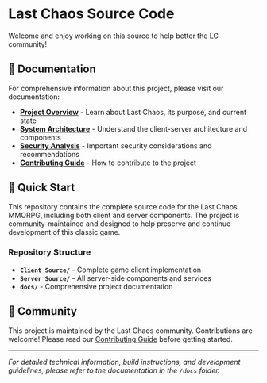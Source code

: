 # Last Chaos Source Code

Welcome and enjoy working on this source to help better the LC community!

## 📖 Documentation

For comprehensive information about this project, please visit our documentation:

- **[Project Overview](docs/README.md)** - Learn about Last Chaos, its purpose, and current state
- **[System Architecture](docs/ARCHITECTURE.md)** - Understand the client-server architecture and components
- **[Security Analysis](docs/SECURITY.md)** - Important security considerations and recommendations
- **[Contributing Guide](docs/CONTRIBUTING.md)** - How to contribute to the project

## 🚀 Quick Start

This repository contains the complete source code for the Last Chaos MMORPG, including both client and server components. The project is community-maintained and designed to help preserve and continue development of this classic game.

### Repository Structure
- **`Client Source/`** - Complete game client implementation
- **`Server Source/`** - All server-side components and services
- **`docs/`** - Comprehensive project documentation

## 🤝 Community

This project is maintained by the Last Chaos community. Contributions are welcome! Please read our [Contributing Guide](docs/CONTRIBUTING.md) before getting started.

---

*For detailed technical information, build instructions, and development guidelines, please refer to the documentation in the `/docs` folder.*
